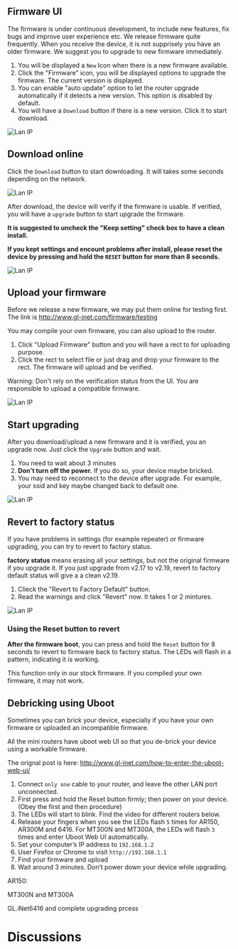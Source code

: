 
## Firmware UI

The firmware is under continuous development, to include new features, fix bugs and improve user experience etc. We release firmware quite frequently. When you receive the device, it is not supprisely you have an older firmware. We suggest you to upgrade to new firmware immediately.

1. You will be displayed a `New` Icon when there is a new firmware available.
2. Click the "Firmware" icon, you will be displayed options to upgrade the firmware. The current version is displayed.
3. You can enable "auto update" option to let the router upgrade automatically if it detects a new version. This option is disabled by default.
4. You will have a `Download` button if there is a new version. Click it to start download.

![Lan IP](src/firmware.jpg)

## Download online

Click the `Download` button to start downloading. It will takes some seconds depending on the network.

![Lan IP](src/firmware1.jpg)

After download, the device will verify if the firmware is usable. If verified, you will have a `upgrade` button to start upgrade the firmware.

**It is suggested to uncheck the "Keep setting" check box to have a clean install.**

**If you kept settings and encount problems after install, please reset the device by pressing and hold the `RESET` button for more than 8 seconds.**

![Lan IP](src/firmware2.jpg)

## Upload your firmware

Before we release a new firmware, we may put them online for testing first. The link is http://www.gl-inet.com/firmware/testing

You may compile your own firmware, you can also upload to the router.

1. Click "Upload Firmware" button and you will have a rect to for uploading purpose.
2. Click the rect to select file or just drag and drop your firmware to the rect. The firmware will upload and be verified.

Warning: Don't rely on the verification status from the UI. You are responsible to upload a compatible firmware.

![Lan IP](src/firmware3.jpg)

## Start upgrading

After you download/upload a new firmware and it is verified, you an upgrade now. Just click the `Upgrade` button and wait.

1. You need to wait about 3 minutes
2. **Don't turn off the power.** If you do so, your device maybe bricked.
3. You may need to reconnect to the device after upgrade. For example, your ssid and key maybe changed back to default one.

![Lan IP](src/firmware4.jpg)

## Revert to factory status

If you have problems in settings (for example repeater) or firmware upgrading, you can try to revert to factory status.

**factory status** means erasing all your settings, but not the original firmware if you upgrade it. If you just upgrade from v2.17 to v2.19, revert to factory default status will give a a clean v2.19.

1. Clieck the "Revert to Factory Default" button.
2. Read the warnings and click "Revert" now. It takes 1 or 2 mintures.

![Lan IP](src/firmware5.jpg)

### Using the Reset button to revert

**After the firmware boot**, you can press and hold the `Reset` button for 8 seconds to revert to firmware back to factory status. The LEDs will flash in a pattern, indicating it is working.

This function only in our stock firmware. If you compiled your own firmware, it may not work.

## Debricking using Uboot

Sometimes you can brick your device, especially if you have your own firmware or uploaded an incompatible firmware.

All the mini routers have uboot web UI so that you de-brick your device using a workable firmware.

The orignal post is here: http://www.gl-inet.com/how-to-enter-the-uboot-web-ui/

1. Connect `only one` cable to your router, and leave the other LAN port unconnected.
2. First press and hold the Reset button firmly; then power on your device. (Obey the first and then procedure)
3. The LEDs will start to blink. Find the video for different routers below.
4. Release your fingers when you see the LEDs flash `5` times for AR150, AR300M and 6416. For MT300N and MT300A, the LEDs will flash `3` times and enter Uboot Web UI automatically.
5. Set your computer’s IP address to `192.168.1.2`
6. User Firefox or Chrome to visit `http://192.168.1.1`
7. Find your firmware and upload
8. Wait around 3 minutes. Don’t power down your device while upgrading.

AR150:

[](https://youtu.be/vuMCaIub7K8)

MT300N and MT300A

[](https://youtu.be/RETQdRS1cLY)

GL.iNet6416 and complete upgrading prcess

[](https://youtu.be/-E8EvDnJq0c)

# Discussions
